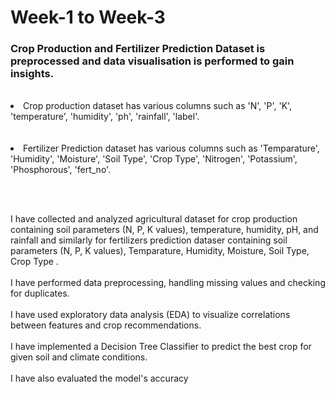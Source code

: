 # Week-1 to Week-3
<h3>Crop Production and Fertilizer Prediction Dataset is preprocessed and data visualisation is performed to gain insights.</h3>
<br>
<li>Crop production dataset has various columns such as 'N', 'P', 'K', 'temperature', 'humidity', 'ph', 'rainfall', 'label'.</li>
<br><br>
<li>Fertilizer Prediction dataset has various columns such as 'Temparature', 'Humidity', 'Moisture', 'Soil Type', 'Crop Type', 'Nitrogen', 'Potassium', 'Phosphorous', 'fert_no'.</li>

  <br><br>
<p>I have collected and analyzed agricultural dataset for crop production containing soil parameters (N, P, K values), temperature, humidity, pH, and rainfall and similarly for fertilizers prediction dataser containing soil parameters (N, P, K values), Temparature, Humidity, Moisture, Soil Type, Crop Type .
<br><br>I have performed data preprocessing, handling missing values and checking for duplicates.
<br><br>I have used exploratory data analysis (EDA) to visualize correlations between features and crop recommendations.
<br><br>I have implemented a Decision Tree Classifier to predict the best crop for given soil and climate conditions.
<br><br>I have also evaluated the model's accuracy</p>
